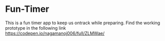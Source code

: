 # Fun-Timer
This is a fun timer app to keep us ontrack while preparing.
Find the working prototype in the following link
https://codepen.io/nagamanoj006/full/ZLMWae/
